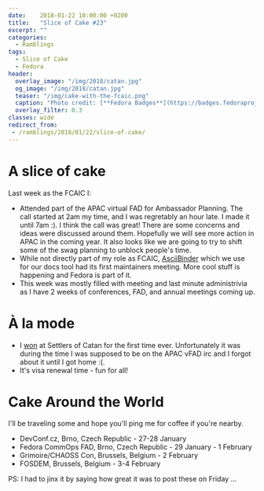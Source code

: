 ```yaml
---
date:    2018-01-22 10:00:00 +0200
title:   "Slice of Cake #23"
excerpt: ""
categories:
  - Ramblings
tags:
  - Slice of Cake
  - Fedora
header:
  overlay_image: "/img/2018/catan.jpg"
  og_image: "/img/2018/catan.jpg"
  teaser: "/img/cake-with-the-fcaic.png"
  caption: "Photo credit: [**Fedora Badges**](https://badges.fedoraproject.org/badge/its-a-cake-thing)"
  overlay_filter: 0.3
classes: wide
redirect_from:
 - /ramblings/2018/01/22/slice-of-cake/
---
```


# A slice of cake

Last week as the FCAIC I:

- Attended part of the APAC virtual FAD for Ambassador Planning.  The call started at 2am my time, and I was regretably an hour late.  I made it until 7am :).  I think the call was great! There are some concerns and ideas were discussed around them.  Hopefully we will see more action in APAC in the coming year.  It also looks like we are going to try to shift some of the swag planning to unblock people's time.
- While not directly part of my role as FCAIC, [AsciiBinder](http://asciibinder.org/) which we use for our docs tool had its first maintainers meeting.  More cool stuff is happening and Fedora is part of it.
- This week was mostly filled with meeting and last minute administrivia as I have 2 weeks of conferences, FAD, and annual meetings coming up.

# À la mode

- I [won](/img/2018/catan.jpg) at Settlers of Catan for the first time ever.  Unfortunately it was during the time I was supposed to be on the APAC vFAD irc and I forgot about it until I got home :(.
- It's visa renewal time - fun for all!

# Cake Around the World

I'll be traveling some and hope you'll ping me for coffee if you're nearby.

- DevConf.cz, Brno, Czech Republic - 27-28 January
- Fedora CommOps FAD, Brno, Czech Republic - 29 January - 1 February
- Grimoire/CHAOSS Con, Brussels, Belgium - 2 February
- FOSDEM, Brussels, Belgium - 3-4 February

PS: I had to jinx it by saying how great it was to post these on Friday ...
